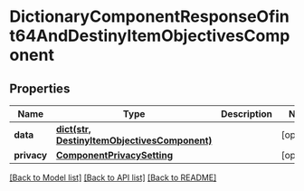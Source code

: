 # DictionaryComponentResponseOfint64AndDestinyItemObjectivesComponent

## Properties
Name | Type | Description | Notes
------------ | ------------- | ------------- | -------------
**data** | [**dict(str, DestinyItemObjectivesComponent)**](DestinyItemObjectivesComponent.md) |  | [optional] 
**privacy** | [**ComponentPrivacySetting**](ComponentPrivacySetting.md) |  | [optional] 

[[Back to Model list]](../README.md#documentation-for-models) [[Back to API list]](../README.md#documentation-for-api-endpoints) [[Back to README]](../README.md)


